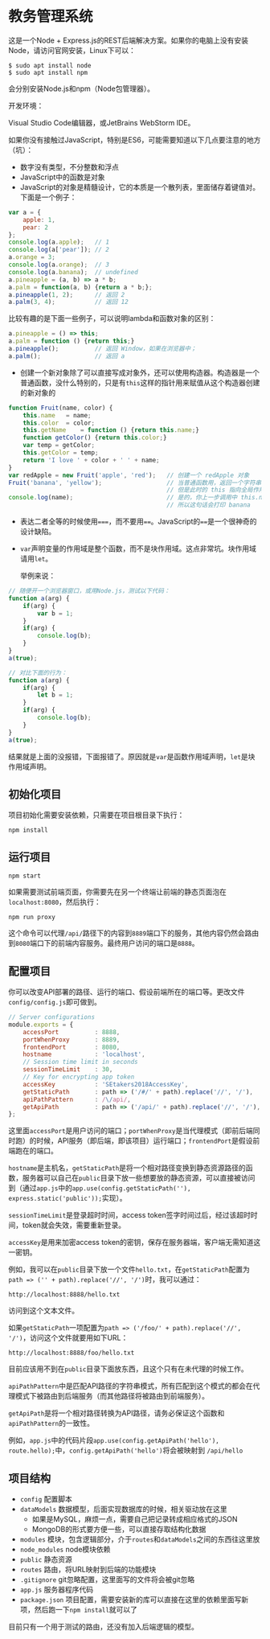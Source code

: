 # 教务管理系统

这是一个Node + Express.js的REST后端解决方案。如果你的电脑上没有安装Node，请访问官网安装，Linux下可以：

```
$ sudo apt install node
$ sudo apt install npm
```

会分别安装Node.js和npm（Node包管理器）。

开发环境：

Visual Studio Code编辑器，或JetBrains WebStorm IDE。

如果你没有接触过JavaScript，特别是ES6，可能需要知道以下几点要注意的地方（坑）：

* 数字没有类型，不分整数和浮点
* JavaScript中的函数是对象
* JavaScript的对象是精髓设计，它的本质是一个散列表，里面储存着键值对。下面是一个例子：

```javascript
var a = {
    apple: 1,
    pear: 2
};
console.log(a.apple);   // 1
console.log(a['pear']); // 2
a.orange = 3;
console.log(a.orange);  // 3
console.log(a.banana);  // undefined
a.pineapple = (a, b) => a * b;
a.palm = function(a, b) {return a * b;};
a.pineapple(1, 2);      // 返回 2
a.palm(3, 4);           // 返回 12
```

  比较有趣的是下面一些例子，可以说明lambda和函数对象的区别：

```javascript
a.pineapple = () => this;
a.palm = function () {return this;}
a.pineapple();          // 返回 Window，如果在浏览器中；
a.palm();               // 返回 a
```

* 创建一个新对象除了可以直接写成对象外，还可以使用构造器。构造器是一个普通函数，没什么特别的，只是有`this`这样的指针用来赋值从这个构造器创建的新对象的
```javascript
function Fruit(name, color) {
    this.name   = name;
    this.color  = color;
    this.getName    = function () {return this.name;}
    function getColor() {return this.color;}
    var temp = getColor;
    this.getColor = temp;
    return 'I love ' + color + ' ' + name;
}
var redApple = new Fruit('apple', 'red');   // 创建一个 redApple 对象
Fruit('banana', 'yellow');                  // 当普通函数用，返回一个字符串
                                            // 但是此时的 this 指向全局作用域（窗口）
console.log(name);                          // 是的，你上一步调用中 this.name = name 中的 this 是 window，
                                            // 所以这句话会打印 banana
```

* 表达二者全等的时候使用`===`，而不要用`==`。JavaScript的`==`是一个很神奇的设计缺陷。
* `var`声明变量的作用域是整个函数，而不是块作用域。这点非常坑。块作用域请用`let`。

  举例来说：

```javascript
// 随便开一个浏览器窗口，或用Node.js，测试以下代码：
function a(arg) {
    if(arg) {
        var b = 1;
    }
    if(arg) {
        console.log(b);
    }
}
a(true);

// 对比下面的行为：
function a(arg) {
    if(arg) {
        let b = 1;
    }
    if(arg) {
        console.log(b);
    }
}
a(true);
```

  结果就是上面的没报错，下面报错了。原因就是`var`是函数作用域声明，`let`是块作用域声明。

## 初始化项目

项目初始化需要安装依赖，只需要在项目根目录下执行：

```
npm install
```

## 运行项目

```
npm start
```

如果需要测试前端页面，你需要先在另一个终端让前端的静态页面泡在`localhost:8080`，然后执行：

```
npm run proxy
```

这个命令可以代理`/api/`路径下的内容到`8889`端口下的服务，其他内容仍然会路由到`8080`端口下的前端内容服务。最终用户访问的端口是`8888`。

## 配置项目

你可以改变API部署的路径、运行的端口、假设前端所在的端口等。更改文件`config/config.js`即可做到。

```javascript
// Server configurations
module.exports = {
    accessPort          : 8888,
    portWhenProxy       : 8889,
    frontendPort        : 8080,
    hostname            : 'localhost',
    // Session time limit in seconds
    sessionTimeLimit    : 30,
    // Key for encrypting app token
    accessKey           : 'SEtakers2018AccessKey',
    getStaticPath       : path => ('/#/' + path).replace('//', '/'),
    apiPathPattern      : /\/api/,
    getApiPath          : path => ('/api/' + path).replace('//', '/'),
};
```

这里面`accessPort`是用户访问的端口；`portWhenProxy`是当代理模式（即前后端同时跑）的时候，API服务（即后端，即该项目）运行端口；`frontendPort`是假设前端跑在的端口。

`hostname`是主机名，`getStaticPath`是将一个相对路径变换到静态资源路径的函数，服务器可以自己在`public`目录下放一些想要放的静态资源，可以直接被访问到（通过`app.js`中的`app.use(config.getStaticPath(''), express.static('public'));`实现）。

`sessionTimeLimit`是登录超时时间，access token签字时间过后，经过该超时时间，token就会失效，需要重新登录。

`accessKey`是用来加密access token的密钥，保存在服务器端，客户端无需知道这一密钥。

例如，我可以在`public`目录下放一个文件`hello.txt`，在`getStaticPath`配置为`path => ('' + path).replace('//', '/')`时，我可以通过：

```
http://localhost:8888/hello.txt
```

访问到这个文本文件。

如果`getStaticPath`一项配置为`path => ('/foo/' + path).replace('//', '/')`，访问这个文件就要用如下URL：

```
http://localhost:8888/foo/hello.txt
```

目前应该用不到在`public`目录下面放东西，且这个只有在未代理的时候工作。

`apiPathPattern`中是匹配API路径的字符串模式，所有匹配到这个模式的都会在代理模式下被路由到后端服务（而其他路径将被路由到前端服务）。

`getApiPath`是将一个相对路径转换为API路径，请务必保证这个函数和`apiPathPattern`的一致性。

例如，`app.js`中的代码片段`app.use(config.getApiPath('hello'), route.hello);`中，`config.getApiPath('hello')`将会被映射到 `/api/hello`

## 项目结构

* `config` 配置脚本
* `dataModels` 数据模型，后面实现数据库的时候，相关驱动放在这里
    * 如果是MySQL，麻烦一点，需要自己把记录转成相应格式的JSON
    * MongoDB的形式要方便一些，可以直接存取结构化数据
* `modules` 模块，包含逻辑部分，介于`routes`和`dataModels`之间的东西往这里放
* `node_modules` node模块依赖
* `public` 静态资源
* `routes` 路由，将URL映射到后端的功能模块
* `.gitignore` git忽略配置，这里面写的文件将会被git忽略
* `app.js` 服务器程序代码
* `package.json` 项目配置，需要安装新的库可以直接在这里的依赖里面写新项，然后跑一下`npm install`就可以了

目前只有一个用于测试的路由，还没有加入后端逻辑的模型。